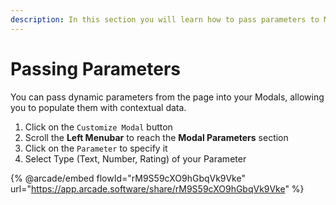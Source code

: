 ```yaml
---
description: In this section you will learn how to pass parameters to Modal
---
```


# Passing Parameters

You can pass dynamic parameters from the page into your Modals, allowing you to populate them with contextual data.

1. Click on the `Customize Modal` button
2. Scroll the **Left Menubar** to reach the **Modal Parameters** section
3. Click on the `Parameter` to specify it
4. Select Type (Text, Number, Rating) of your Parameter

{% @arcade/embed flowId="rM9S59cXO9hGbqVk9Vke" url="https://app.arcade.software/share/rM9S59cXO9hGbqVk9Vke" %}
